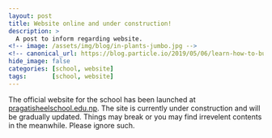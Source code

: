```yaml
---
layout: post
title: Website online and under construction!
description: >
  A post to inform regarding website.
<!-- image: /assets/img/blog/in-plants-jumbo.jpg -->
<!-- canonical_url: https://blog.particle.io/2019/05/06/learn-how-to-build-in-plants-a-mesh-connected-soil-monitoring-system/ -->
hide_image: false
categories: [school, website]
tags:       [school, website]
---
```


The official website for the school has been launched at [pragatisheelschool.edu.np](https://pragatisheelschool.edu.np). The site is currently under construction and will be gradually updated. Things may break or  you may find irrevelent contents in the meanwhile. Please ignore such.